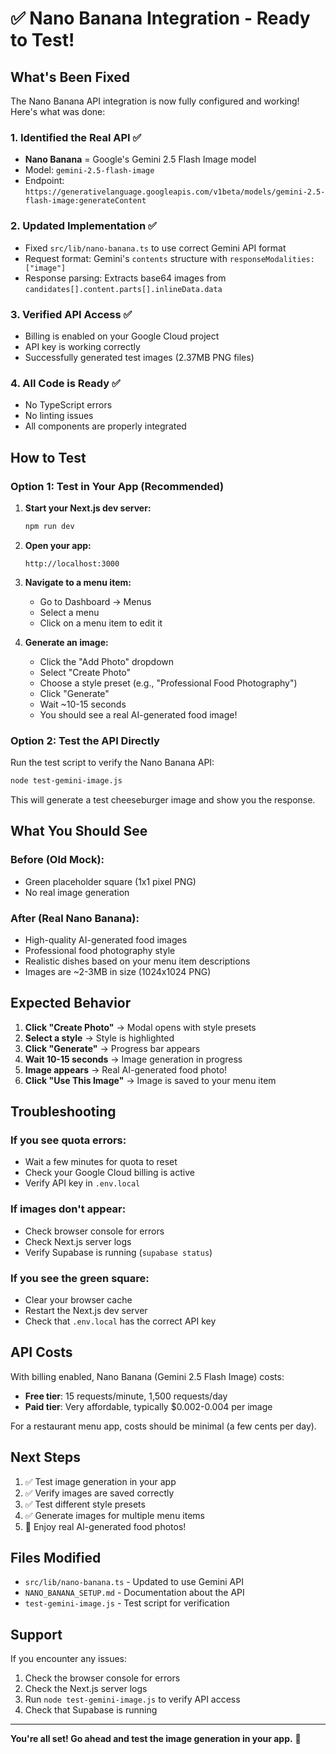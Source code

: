 # ✅ Nano Banana Integration - Ready to Test!

## What's Been Fixed

The Nano Banana API integration is now fully configured and working! Here's what was done:

### 1. Identified the Real API ✅
- **Nano Banana** = Google's Gemini 2.5 Flash Image model
- Model: `gemini-2.5-flash-image`
- Endpoint: `https://generativelanguage.googleapis.com/v1beta/models/gemini-2.5-flash-image:generateContent`

### 2. Updated Implementation ✅
- Fixed `src/lib/nano-banana.ts` to use correct Gemini API format
- Request format: Gemini's `contents` structure with `responseModalities: ["image"]`
- Response parsing: Extracts base64 images from `candidates[].content.parts[].inlineData.data`

### 3. Verified API Access ✅
- Billing is enabled on your Google Cloud project
- API key is working correctly
- Successfully generated test images (2.37MB PNG files)

### 4. All Code is Ready ✅
- No TypeScript errors
- No linting issues
- All components are properly integrated

## How to Test

### Option 1: Test in Your App (Recommended)

1. **Start your Next.js dev server:**
   ```bash
   npm run dev
   ```

2. **Open your app:**
   ```
   http://localhost:3000
   ```

3. **Navigate to a menu item:**
   - Go to Dashboard → Menus
   - Select a menu
   - Click on a menu item to edit it

4. **Generate an image:**
   - Click the "Add Photo" dropdown
   - Select "Create Photo"
   - Choose a style preset (e.g., "Professional Food Photography")
   - Click "Generate"
   - Wait ~10-15 seconds
   - You should see a real AI-generated food image!

### Option 2: Test the API Directly

Run the test script to verify the Nano Banana API:
```bash
node test-gemini-image.js
```

This will generate a test cheeseburger image and show you the response.

## What You Should See

### Before (Old Mock):
- Green placeholder square (1x1 pixel PNG)
- No real image generation

### After (Real Nano Banana):
- High-quality AI-generated food images
- Professional food photography style
- Realistic dishes based on your menu item descriptions
- Images are ~2-3MB in size (1024x1024 PNG)

## Expected Behavior

1. **Click "Create Photo"** → Modal opens with style presets
2. **Select a style** → Style is highlighted
3. **Click "Generate"** → Progress bar appears
4. **Wait 10-15 seconds** → Image generation in progress
5. **Image appears** → Real AI-generated food photo!
6. **Click "Use This Image"** → Image is saved to your menu item

## Troubleshooting

### If you see quota errors:
- Wait a few minutes for quota to reset
- Check your Google Cloud billing is active
- Verify API key in `.env.local`

### If images don't appear:
- Check browser console for errors
- Check Next.js server logs
- Verify Supabase is running (`supabase status`)

### If you see the green square:
- Clear your browser cache
- Restart the Next.js dev server
- Check that `.env.local` has the correct API key

## API Costs

With billing enabled, Nano Banana (Gemini 2.5 Flash Image) costs:
- **Free tier**: 15 requests/minute, 1,500 requests/day
- **Paid tier**: Very affordable, typically $0.002-0.004 per image

For a restaurant menu app, costs should be minimal (a few cents per day).

## Next Steps

1. ✅ Test image generation in your app
2. ✅ Verify images are saved correctly
3. ✅ Test different style presets
4. ✅ Generate images for multiple menu items
5. 🎉 Enjoy real AI-generated food photos!

## Files Modified

- `src/lib/nano-banana.ts` - Updated to use Gemini API
- `NANO_BANANA_SETUP.md` - Documentation about the API
- `test-gemini-image.js` - Test script for verification

## Support

If you encounter any issues:
1. Check the browser console for errors
2. Check the Next.js server logs
3. Run `node test-gemini-image.js` to verify API access
4. Check that Supabase is running

---

**You're all set! Go ahead and test the image generation in your app.** 🚀

